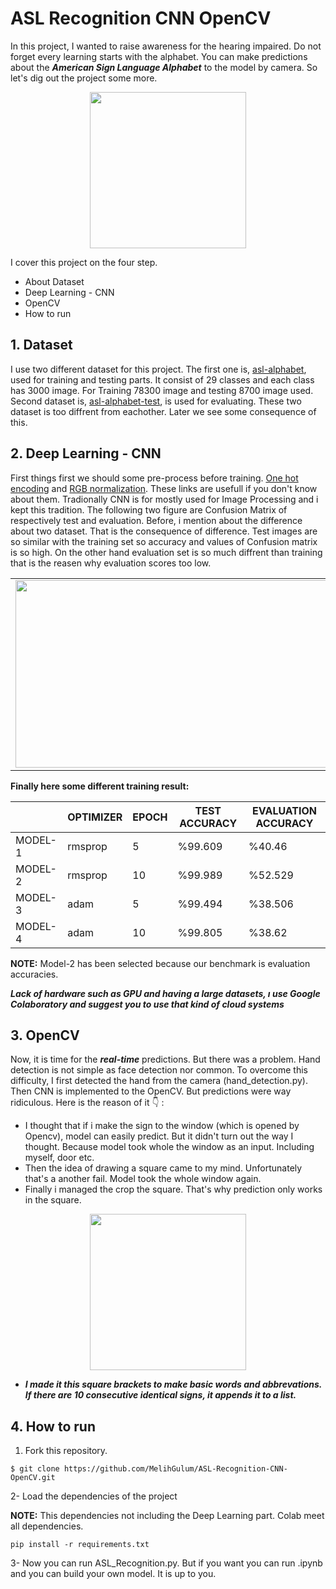 # ASL Recognition CNN OpenCV

   In this project, I wanted to raise awareness for the hearing impaired. Do not forget every learning starts with the alphabet. You can make predictions about the ***American Sign Language Alphabet*** to the model by camera. So let's dig out the project some more.

<p align="center">
<img src="https://user-images.githubusercontent.com/81585804/168675071-f64e8df6-d62c-42af-a44b-7b554d3212cf.png" width="250" height="250">
</p>


I cover this project on the four step.
* About Dataset
* Deep Learning - CNN
* OpenCV
* How to run

## 1. Dataset
I use two different dataset for this project. The first one is, [asl-alphabet](https://www.kaggle.com/datasets/grassknoted/asl-alphabet), used for training and testing parts. It consist of 29 classes and each class has 3000 image. For Training 78300 image and  testing 8700 image used.
Second dataset is, [asl-alphabet-test](https://www.kaggle.com/datasets/danrasband/asl-alphabet-test), is used for evaluating. These two dataset is too diffrent from eachother. Later we see some consequence of this.

## 2. Deep Learning - CNN
First things first we should some pre-process before training. [One hot encoding](https://scikit-learn.org/stable/modules/generated/sklearn.preprocessing.OneHotEncoder.html) and [RGB normalization](https://akash0x53.github.io/blog/2013/04/29/RGB-Normalization/). These links are usefull if you don't know about them. Tradionally CNN is for mostly used for Image Processing and i kept this tradition. The following two figure are Confusion Matrix of respectively test and evaluation.  Before, i mention about the difference about two dataset.  That is the consequence of difference. Test images are so similar with the training set so accuracy and values of Confusion matrix is so high.  On the other hand evaluation set is so much diffrent than training that is the reasen why evaluation scores too low.


|  |  |   
| --- | --- |
| <img src="https://user-images.githubusercontent.com/81585804/168676983-3094ac59-9b7b-4f6e-97f2-3908624eae0c.png" width="500" height="300">| <img src="https://user-images.githubusercontent.com/81585804/168677085-43356f35-aed3-4e2d-b010-cec958e7a4d3.png" width="500" height="300">| %99.609 | %40.46 |


**Finally here some different training result:**

| | OPTIMIZER | EPOCH | TEST ACCURACY | EVALUATION ACCURACY |
| --- | --- | --- | --- | --- |
| MODEL-1 | rmsprop | 5 | %99.609 | %40.46 |
| MODEL-2 | rmsprop | 10 | %99.989 | %52.529 |
| MODEL-3 | adam | 5 | %99.494 | %38.506 |
| MODEL-4 | adam | 10 | %99.805 | %38.62 |


**NOTE:** Model-2 has been selected because our benchmark is evaluation accuracies. 


***Lack of hardware such as GPU and having a large datasets, ı use Google Colaboratory and suggest you to use that kind of cloud systems***

## 3. OpenCV
Now, it is time for the ***real-time*** predictions. But there was a problem. Hand detection is not simple as face detection nor common. To overcome this difficulty, I first detected the hand from the camera (hand_detection.py).
Then CNN is implemented to the OpenCV. But predictions were way ridiculous. Here is the reason of it :point_down: : 

* I thought that if i make the sign to the window (which is opened by Opencv), model can easily predict. But it didn't turn out the way I thought. Because model took whole the window as an input. Including myself, door etc.
* Then the idea of drawing a square came to my mind. Unfortunately that's a another fail. Model took the whole window again.
* Finally i managed the crop the square. That's why prediction only works in the square.


<p align="center">
<img src="https://user-images.githubusercontent.com/81585804/168735247-3b0bc84f-833a-44e5-8e54-2f7957dee525.jpeg" width="250" height="250">
</p>
   
* ***I made it this square brackets to make basic words and abbrevations. If there are 10 consecutive identical signs, it appends it to a list.***
 


## 4. How to run 

1. Fork this repository.
 ```console
$ git clone https://github.com/MelihGulum/ASL-Recognition-CNN-OpenCV.git
```

2- Load the dependencies of the project

**NOTE:** This dependencies not including the Deep Learning part. Colab meet all dependencies.

 ```console
pip install -r requirements.txt
```

3- Now you can run ASL_Recognition.py. But if you want you can run .ipynb and you can build your own model. It is up to you. 
